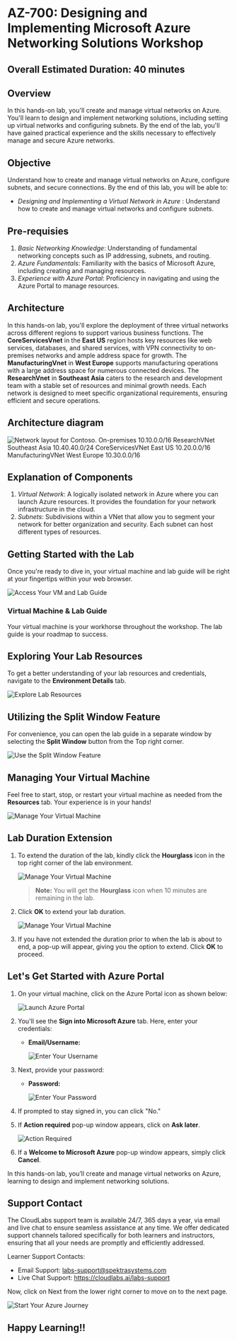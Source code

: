 # AZ-700: Designing and Implementing Microsoft Azure Networking Solutions Workshop

## Overall Estimated Duration: 40 minutes

## Overview

In this hands-on lab, you'll create and manage virtual networks on Azure. You'll learn to design and implement networking solutions, including setting up virtual networks and configuring subnets. By the end of the lab, you'll have gained practical experience and the skills necessary to effectively manage and secure Azure networks.

## Objective
Understand how to create and manage virtual networks on Azure, configure subnets, and secure connections. By the end of this lab, you will be able to:

- *Designing and Implementing a Virtual Network in Azure* : Understand how to create and manage virtual networks and configure subnets.

## Pre-requisies

1. *Basic Networking Knowledge*: Understanding of fundamental networking concepts such as IP addressing, subnets, and routing.
2. *Azure Fundamentals*: Familiarity with the basics of Microsoft Azure, including creating and managing resources.
3. *Experience with Azure Portal*: Proficiency in navigating and using the Azure Portal to manage resources.

## Architecture

In this hands-on lab, you'll explore the deployment of three virtual networks across different regions to support various business functions. The **CoreServicesVnet** in the **East US** region hosts key resources like web services, databases, and shared services, with VPN connectivity to on-premises networks and ample address space for growth. The **ManufacturingVnet** in **West Europe** supports manufacturing operations with a large address space for numerous connected devices. The **ResearchVnet** in **Southeast Asia** caters to the research and development team with a stable set of resources and minimal growth needs. Each network is designed to meet specific organizational requirements, ensuring efficient and secure operations.

## Architecture diagram

![Network layout for Contoso. 
On-premises 10.10.0.0/16
ResearchVNet Southeast Asia 10.40.40.0/24
CoreServicesVNet East US 10.20.0.0/16
ManufacturingVNet West Europe 10.30.0.0/16
](../media/design-implement-vnet-peering01.png)

## Explanation of Components

1. *Virtual Network*: A logically isolated network in Azure where you can launch Azure resources. It provides the foundation for your network infrastructure in the cloud.
2. *Subnets*: Subdivisions within a VNet that allow you to segment your network for better organization and security. Each subnet can host different types of resources.
 
## Getting Started with the Lab
 
Once you're ready to dive in, your virtual machine and lab guide will be right at your fingertips within your web browser.
 
![Access Your VM and Lab Guide](../media/labguide-1.png)

### Virtual Machine & Lab Guide
 
Your virtual machine is your workhorse throughout the workshop. The lab guide is your roadmap to success.
 
## Exploring Your Lab Resources
 
To get a better understanding of your lab resources and credentials, navigate to the **Environment Details** tab.
 
![Explore Lab Resources](../media/env-1.png)
 
## Utilizing the Split Window Feature
 
For convenience, you can open the lab guide in a separate window by selecting the **Split Window** button from the Top right corner.
 
![Use the Split Window Feature](../media/spl.png)
 
## Managing Your Virtual Machine
 
Feel free to start, stop, or restart your virtual machine as needed from the **Resources** tab. Your experience is in your hands!
 
![Manage Your Virtual Machine](../media/res.png)

## **Lab Duration Extension**

1. To extend the duration of the lab, kindly click the **Hourglass** icon in the top right corner of the lab environment. 

    ![Manage Your Virtual Machine](../media/gext.png)

    >**Note:** You will get the **Hourglass** icon when 10 minutes are remaining in the lab.

2. Click **OK** to extend your lab duration.
 
   ![Manage Your Virtual Machine](../media/gext2.png)

3. If you have not extended the duration prior to when the lab is about to end, a pop-up will appear, giving you the option to extend. Click **OK** to proceed.
 
## Let's Get Started with Azure Portal
 
1. On your virtual machine, click on the Azure Portal icon as shown below:
 
   ![Launch Azure Portal](../media/sc900-image(1).png)

2. You'll see the **Sign into Microsoft Azure** tab. Here, enter your credentials:
 
   - **Email/Username:** <inject key="AzureAdUserEmail"></inject>
 
       ![Enter Your Username](../media/sc900-image-1.png)
 
3. Next, provide your password:
 
   - **Password:** <inject key="AzureAdUserPassword"></inject>
 
     ![Enter Your Password](../media/sc900-image-2.png)
 
4. If prompted to stay signed in, you can click "No."

5. If **Action required** pop-up window appears, click on **Ask later**.
   
      ![Action Required](../media/action-required.png)
 
6. If a **Welcome to Microsoft Azure** pop-up window appears, simply click **Cancel**.
 
In this hands-on lab, you’ll create and manage virtual networks on Azure, learning to design and implement networking solutions.
 
## Support Contact

The CloudLabs support team is available 24/7, 365 days a year, via email and live chat to ensure seamless assistance at any time. We offer dedicated support channels tailored specifically for both learners and instructors, ensuring that all your needs are promptly and efficiently addressed.

Learner Support Contacts:

- Email Support: labs-support@spektrasystems.com
- Live Chat Support: https://cloudlabs.ai/labs-support

Now, click on Next from the lower right corner to move on to the next page.

![Start Your Azure Journey](../media/sc900-image(3).png)

## Happy Learning!!

